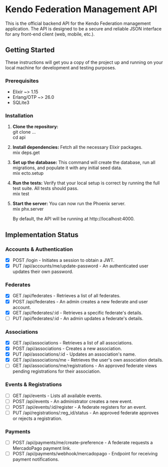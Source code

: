 # **Kendo Federation Management API**

This is the official backend API for the Kendo Federation management application.
The API is designed to be a secure and reliable JSON interface for any front-end client (web, mobile, etc.).

## **Getting Started**

These instructions will get you a copy of the project up and running on your local machine for development and testing purposes.

### **Prerequisites**

* Elixir \~\> 1.15  
* Erlang/OTP \~\> 26.0  
* SQLite3

### **Installation**

1. **Clone the repository:**  
   git clone ...  
   cd api

2. **Install dependencies:**
   Fetch all the necessary Elixir packages.  
   mix deps.get

3. **Set up the database:**
   This command will create the database, run all migrations, and populate it with any initial seed data.  
   mix ecto.setup

4. **Run the tests:**
   Verify that your local setup is correct by running the full test suite. All tests should pass.  
   mix test

5. **Start the server:**
   You can now run the Phoenix server.  
   mix phx.server

   By default, the API will be running at http://localhost:4000.

## Implementation Status

### Accounts & Authentication

* [x] POST /login - Initiates a session to obtain a JWT.
* [x] PUT /api/accounts/me/update-password - An authenticated user updates their own password.

### Federates

* [x] GET /api/federates - Retrieves a list of all federates.
* [x] POST /api/federates - An admin creates a new federate and user account.
* [x] GET /api/federates/:id - Retrieves a specific federate's details.
* [ ] PUT /api/federates/:id - An admin updates a federate's details.

### Associations

* [x] GET /api/associations - Retrieves a list of all associations.
* [x] POST /api/associations - Creates a new association.
* [x] PUT /api/associations/:id - Updates an association's name.
* [x] GET /api/associations/me - Retrieves the user's own association details.
* [ ] GET /api/associations/me/registrations - An approved federate views pending registrations for their association.

### Events & Registrations

* [ ] GET /api/events - Lists all available events.
* [ ] POST /api/events - An administrator creates a new event.
* [ ] POST /api/events/:id/register - A federate registers for an event.
* [ ] PUT /api/registrations/:reg_id/status - An approved federate approves or rejects a registration.

### Payments

* [ ] POST /api/payments/me/create-preference - A federate requests a MercadoPago payment link.
* [ ] POST /api/payments/webhook/mercadopago - Endpoint for receiving payment notifications.

